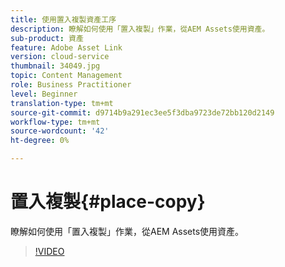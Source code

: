 ```yaml
---
title: 使用置入複製資產工序
description: 瞭解如何使用「置入複製」作業，從AEM Assets使用資產。
sub-product: 資產
feature: Adobe Asset Link
version: cloud-service
thumbnail: 34049.jpg
topic: Content Management
role: Business Practitioner
level: Beginner
translation-type: tm+mt
source-git-commit: d9714b9a291ec3ee5f3dba9723de72bb120d2149
workflow-type: tm+mt
source-wordcount: '42'
ht-degree: 0%

---
```



# 置入複製{#place-copy}

瞭解如何使用「置入複製」作業，從AEM Assets使用資產。

>[!VIDEO](https://video.tv.adobe.com/v/34049/?quality=12)
